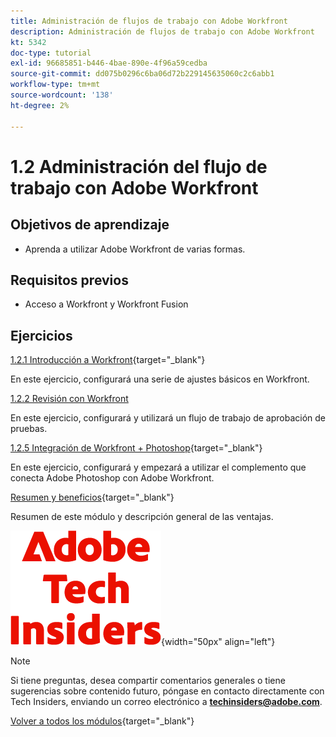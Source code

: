 ```yaml
---
title: Administración de flujos de trabajo con Adobe Workfront
description: Administración de flujos de trabajo con Adobe Workfront
kt: 5342
doc-type: tutorial
exl-id: 96685851-b446-4bae-890e-4f96a59cedba
source-git-commit: dd075b0296c6ba06d72b229145635060c2c6abb1
workflow-type: tm+mt
source-wordcount: '138'
ht-degree: 2%

---
```


# 1.2 Administración del flujo de trabajo con Adobe Workfront

## Objetivos de aprendizaje

- Aprenda a utilizar Adobe Workfront de varias formas.

## Requisitos previos

- Acceso a Workfront y Workfront Fusion

## Ejercicios

[1.2.1 Introducción a Workfront](./ex1.md){target="_blank"}

En este ejercicio, configurará una serie de ajustes básicos en Workfront.

[1.2.2 Revisión con Workfront](./ex2.md)

En este ejercicio, configurará y utilizará un flujo de trabajo de aprobación de pruebas.

[1.2.5 Integración de Workfront + Photoshop](./ex5.md){target="_blank"}

En este ejercicio, configurará y empezará a utilizar el complemento que conecta Adobe Photoshop con Adobe Workfront.

[Resumen y beneficios](./summary.md){target="_blank"}

Resumen de este módulo y descripción general de las ventajas.

![Perspectivas técnicas](./../../../assets/images/techinsiders.png){width="50px" align="left"}

>[!NOTE]
>
>Si tiene preguntas, desea compartir comentarios generales o tiene sugerencias sobre contenido futuro, póngase en contacto directamente con Tech Insiders, enviando un correo electrónico a **techinsiders@adobe.com**.

[Volver a todos los módulos](../../../overview.md){target="_blank"}

